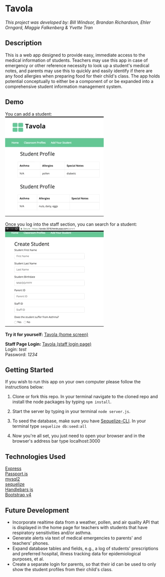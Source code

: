 # Tavola

_This project was developed by: Bill Windsor, Brandan Richardson, Ehler Orngard, Maggie Falkenberg & Yvette Tran_

## Description ##

This is a web app designed to provide easy, immediate access to the medical information of students. Teachers may use this app in case of emergency or other reference necessity to look up a student's medical notes, and parents may use this to quickly and easily identify if there are any food allergies when preparing food for their child's class.  The app holds potential conceptually to either be a component of or be expanded into a comprehensive student information management system.  

## Demo ##

You can add a student:  
![](https://github.com/Trantastic/tavola/blob/master/public/img/demo1.gif)

Once you log into the staff section, you can search for a student:  
![](https://github.com/Trantastic/tavola/blob/master/public/img/demo2.gif)

__Try it for yourself:__ [Tavola (home screen)](https://tavola-2018.herokuapp.com/)

__Staff Page Login:__ [Tavola (staff login page)](https://tavola-2018.herokuapp.com/login)  
Login: _test_  
Password: _1234_

## Getting Started ##

If you wish to run this app on your own computer please follow the instructions below:

1. Clone or fork this repo. 
   In your terminal navigate to the cloned repo and install the node packages by typing `npm install`.

2. Start the server by typing in your terminal `node server.js`.

3. To seed the database, make sure you have [Sequelize-CLI](https://www.npmjs.com/package/sequelize-cli). 
   In your terminal type `sequelize db:seed:all`

4. Now you're all set, you just need to open your browser and in the browser's address bar type localhost:3000


## Technologies Used ##

[Express](https://www.npmjs.com/package/express)\
[Passport.js](http://www.passportjs.org/)\
[mysql2](https://www.npmjs.com/package/mysql2)\
[sequelize](https://www.npmjs.com/package/sequelize)\
[Handlebars js](https://handlebarsjs.com/)\
[Bootstrap v4](https://getbootstrap.com/docs/4.0/getting-started/introduction/)


## Future Development ##

* Incorporate realtime data from a weather, pollen, and air quality API that is displayed in the home page for teachers with students that have respiratory sensitivities and/or asthma.
* Generate alerts via text of medical emergencies to parents' and teachers' phones.
* Expand database tables and fields, e.g., a log of students' prescriptions and preferred hospital, illness tracking data for epidemiological purposes, et al.
* Create a separate login for parents, so that their id can be used to only show the student profiles from their child's class.
